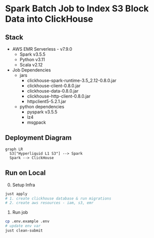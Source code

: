 # Spark Batch Job to Index S3 Block Data into ClickHouse

## Stack
- AWS EMR Serverless - v7.9.0
    - Spark v3.5.5
    - Python v3.11
    - Scala v2.12
- Job Dependencies
    - jars
      - clickhouse-spark-runtime-3.5_2.12-0.8.0.jar
      - clickhouse-client-0.8.0.jar
      - clickhouse-data-0.8.0.jar
      - clickhouse-http-client-0.8.0.jar
      - httpclient5-5.2.1.jar
    - python dependencies
      - pyspark v3.5.5
      - lz4
      - msgpack



## Deployment Diagram

```mermaid
graph LR
  S3["Hyperliquid L1 S3"] --> Spark
  Spark --> ClickHouse
```

## Run on Local

0. Setup Infra
```bash
just apply
# 1. create clickhouse database & run migrations
# 2. create aws resources - iam, s3, emr
```

1. Run job
```bash
cp .env.example .env
# update env var
just clean-submit
```
